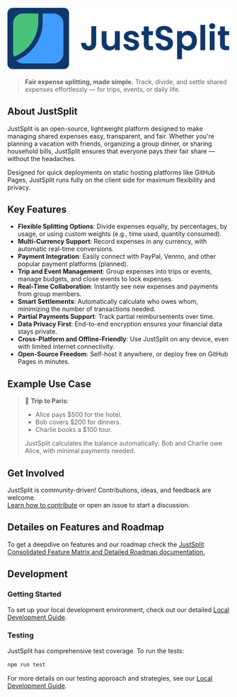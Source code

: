 ![Just](./public/images/logo.png)
> **Fair expense splitting, made simple.** Track, divide, and settle shared expenses effortlessly — for trips, events, or daily life.

## About JustSplit

JustSplit is an open-source, lightweight platform designed to make managing shared expenses easy, transparent, and fair. Whether you're planning a vacation with friends, organizing a group dinner, or sharing household bills, JustSplit ensures that everyone pays their fair share — without the headaches.

Designed for quick deployments on static hosting platforms like GitHub Pages, JustSplit runs fully on the client side for maximum flexibility and privacy.

## Key Features

- **Flexible Splitting Options**: Divide expenses equally, by percentages, by usage, or using custom weights (e.g., time used, quantity consumed).
- **Multi-Currency Support**: Record expenses in any currency, with automatic real-time conversions.
- **Payment Integration**: Easily connect with PayPal, Venmo, and other popular payment platforms (planned).
- **Trip and Event Management**: Group expenses into trips or events, manage budgets, and close events to lock expenses.
- **Real-Time Collaboration**: Instantly see new expenses and payments from group members.
- **Smart Settlements**: Automatically calculate who owes whom, minimizing the number of transactions needed.
- **Partial Payments Support**: Track partial reimbursements over time.
- **Data Privacy First**: End-to-end encryption ensures your financial data stays private.
- **Cross-Platform and Offline-Friendly**: Use JustSplit on any device, even with limited internet connectivity.
- **Open-Source Freedom**: Self-host it anywhere, or deploy free on GitHub Pages in minutes.

## Example Use Case

> 🎒 **Trip to Paris**:  
> - Alice pays $500 for the hotel.  
> - Bob covers $200 for dinners.  
> - Charlie books a $100 tour.  
> 
> JustSplit calculates the balance automatically: Bob and Charlie owe Alice, with minimal payments needed.

## Get Involved

JustSplit is community-driven! Contributions, ideas, and feedback are welcome.  
[Learn how to contribute](#) or open an issue to start a discussion.

## Detailes on Features and Roadmap

To get a deepdive on features and our roadmap check the [JustSplit Consolidated Feature Matrix and Detailed Roadmap documentation.](/docs/JustSplit%20Consolidated%20Feature%20Matrix%20and%20Detailed%20Roadmap.markdown)

## Development


### Getting Started

To set up your local development environment, check out our detailed [Local Development Guide](docs/development/local-development.md).

### Testing

JustSplit has comprehensive test coverage. To run the tests:

```bash
npm run test
```

For more details on our testing approach and strategies, see our [Local Development Guide](docs/development/local-development.md#testing).
